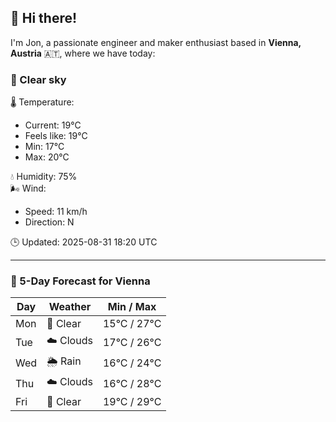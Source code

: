 ## 👋 Hi there!

I'm Jon, a passionate engineer and maker enthusiast based in **Vienna, Austria** 🇦🇹, where we have today:

### 🌙 Clear sky 

🌡️ Temperature: 
* Current: 19°C
* Feels like: 19°C
* Min: 17°C 
* Max: 20°C  

💧 Humidity: 75%  
🌬️ Wind: 
* Speed: 11 km/h 
* Direction: N  

🕒 Updated: 2025-08-31 18:20 UTC

---

### 📅 5-Day Forecast for Vienna

| Day | Weather | Min / Max |
|-----|---------|------------|
| Mon | 🌙 Clear | 15°C / 27°C |
| Tue | ☁️ Clouds | 17°C / 26°C |
| Wed | 🌦️ Rain | 16°C / 24°C |
| Thu | ☁️ Clouds | 16°C / 28°C |
| Fri | 🌙 Clear | 19°C / 29°C |
